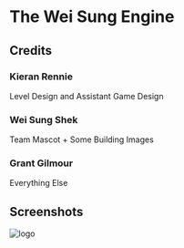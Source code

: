 # The Wei Sung Engine

## Credits
### Kieran Rennie
Level Design and Assistant Game Design
### Wei Sung Shek
Team Mascot + Some Building Images
### Grant Gilmour
Everything Else
## Screenshots
![logo](https://user-images.githubusercontent.com/22331925/43050180-99d3d62e-8dfc-11e8-8f39-7c511814acbc.png)
